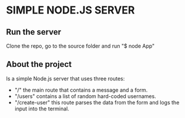 SIMPLE NODE.JS SERVER
=====================

Run the server
--------------

Clone the repo, go to the source folder and run "$ node App"

About the project
-----------------

Is a simple Node.js server that uses three routes:

* "/" the main route that contains a message and a form.
* "/users" contains a list of random hard-coded usernames.
* "/create-user" this route parses the data from the form and logs the input into the terminal.
